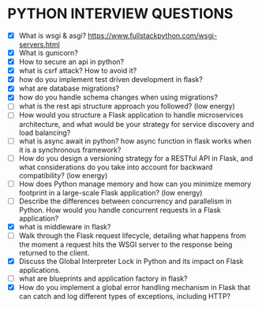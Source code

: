 # PYTHON INTERVIEW QUESTIONS

- [x] What is wsgi & asgi?
https://www.fullstackpython.com/wsgi-servers.html
- [x] What is gunicorn?
- [x] How to secure an api in python?
- [x] what is csrf attack? How to avoid it?
- [x] how do you implement test driven development in flask?
- [x] what are database migrations?
- [x] how do you handle schema changes when using migrations?
- [ ] what is the rest api structure approach you followed? (low energy)
- [ ] How would you structure a Flask application to handle microservices architecture, and what would be your strategy for service discovery and load balancing?
- [ ] what is async await in python? how async function in flask works when it is a synchronous framework?
- [ ] How do you design a versioning strategy for a RESTful API in Flask, and what considerations do you take into account for backward compatibility? (low energy)
- [ ] How does Python manage memory and how can you minimize memory footprint in a large-scale Flask application? (low energy)
- [ ] Describe the differences between concurrency and parallelism in Python. How would you handle concurrent requests in a Flask application?
- [x] what is middleware in flask?
- [ ] Walk through the Flask request lifecycle, detailing what happens from the moment a request hits the WSGI server to the response being returned to the client.
- [x] Discuss the Global Interpreter Lock in Python and its impact on Flask applications.
- [ ] what are blueprints and application factory in flask?
- [x] How do you implement a global error handling mechanism in Flask that can catch and log different types of exceptions, including HTTP?
